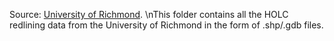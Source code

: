 Source: [University of Richmond](https://dsl.richmond.edu/panorama/redlining/#loc=5/39.1/-94.58&text=downloads).
\nThis folder contains all the HOLC redlining data from the University of Richmond in the form of .shp/.gdb files.
